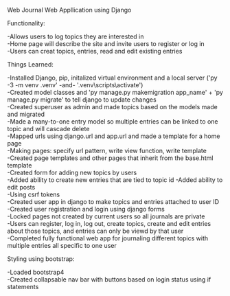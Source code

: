 Web Journal Web Appllication using Django  

Functionality:  

  -Allows users to log topics they are interested in  
  -Home page will describe the site and invite users to register or log in  
  -Users can creat topics, entries, read and edit existing entries  

Things Learned:  

-Installed Django, pip, initalized virtual environment and a local server ('py -3 -m venv .venv' -and- '.venv\scripts\activate')  
-Created model classes and 'py manage.py makemigration app_name' + 'py manage.py migrate' to tell django to update changes  
-Created superuser as admin and made topics based on the models made and migrated  
-Made a many-to-one entry model so multiple entries can be linked to one topic and will cascade delete  
-Mapped urls using django.url and app.url and made a template for a home page  
-Making pages: specify url pattern, write view function, write template  
-Created page templates and other pages that inherit from the base.html template  
-Created form for adding new topics by users  
-Added ability to create new entries that are tied to topic id
-Added ability to edit posts  
-Using csrf tokens  
-Created user app in django to make topics and entries attached to user ID  
-Created user registration and login using django forms  
-Locked pages not created by current users so all journals are private  
-Users can register, log in, log out, create topics, create and edit entries about those topics, and entries can only be viewd by that user  
-Completed fully functional web app for journaling different topics with multiple entries all specific to one user  

Styling using bootstrap:  

-Loaded bootstrap4  
-Created collapsable nav bar with buttons based on login status using if statements  
